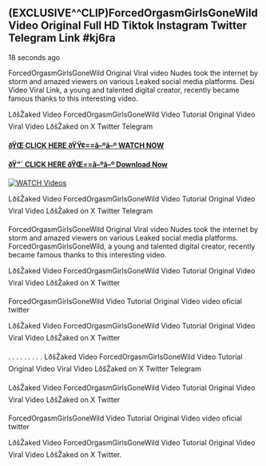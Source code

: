 ## (EXCLUSIVE^^CLIP)ForcedOrgasmGirlsGoneWild Video Original Full HD Tiktok Instagram Twitter Telegram Link #kj6ra

18 seconds ago

ForcedOrgasmGirlsGoneWild Original Viral video Nudes took the internet by storm and amazed viewers on various Leaked social media platforms. Desi Video Viral Link, a young and talented digital creator, recently became famous thanks to this interesting video.

LðšŽaked Video ForcedOrgasmGirlsGoneWild Video Tutorial Original Video Viral Video LðšŽaked on X Twitter Telegram

**[ðŸŒ CLICK HERE ðŸŸ¢==â–ºâ–º WATCH NOW](https://clips-mediaa.blogspot.com/2025/02/video-viral-download.html)**

**[ðŸ”´ CLICK HERE ðŸŒ==â–ºâ–º Download Now](https://clips-mediaa.blogspot.com/2025/02/video-viral-download.html)**

[![WATCH Videos](https://i.imgur.com/dJHk4Zq.gif)](https://clips-mediaa.blogspot.com/2025/02/video-viral-download.html)

LðšŽaked Video ForcedOrgasmGirlsGoneWild Video Tutorial Original Video Viral Video LðšŽaked on X Twitter Telegram

ForcedOrgasmGirlsGoneWild Original Viral video Nudes took the internet by storm and amazed viewers on various Leaked social media platforms. ForcedOrgasmGirlsGoneWild, a young and talented digital creator, recently became famous thanks to this interesting video.

LðšŽaked Video ForcedOrgasmGirlsGoneWild Video Tutorial Original Video Viral Video LðšŽaked on X Twitter

ForcedOrgasmGirlsGoneWild Video Tutorial Original Video video oficial twitter

LðšŽaked Video ForcedOrgasmGirlsGoneWild Video Tutorial Original Video Viral Video LðšŽaked on X Twitter

. . . . . . . . . LðšŽaked Video ForcedOrgasmGirlsGoneWild Video Tutorial Original Video Viral Video LðšŽaked on X Twitter Telegram

LðšŽaked Video ForcedOrgasmGirlsGoneWild Video Tutorial Original Video Viral Video LðšŽaked on X Twitter

ForcedOrgasmGirlsGoneWild Video Tutorial Original Video video oficial twitter

LðšŽaked Video ForcedOrgasmGirlsGoneWild Video Tutorial Original Video Viral Video LðšŽaked on X Twitter.